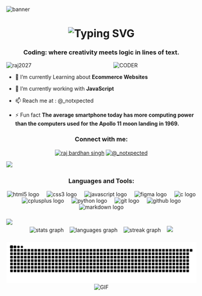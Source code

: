 ![banner](https://github.com/user-attachments/assets/28e3c94a-f22b-44b0-9702-2431ab962453)
<h1 align="center">
  <img src="https://readme-typing-svg.herokuapp.com?font=Sometype+Mono&weight=900&size=40&pause=1000&color=F7BF30&center=true&vCenter=true&random=false&width=435&lines=Hi+there!🤝+;I'm++RAj!😃" alt="Typing SVG" /></a>
</h1>
<h3 align="center">Coding: where creativity meets logic in lines of text.</h3>
<img align="right" alt="CODER" width="220" src="https://user-images.githubusercontent.com/74038190/235224431-e8c8c12e-6826-47f1-89fb-2ddad83b3abf.gif">
<p align="left"> <img src="https://komarev.com/ghpvc/?username=raj2027&label=Profile%20views&color=0e75b6&style=flat" alt="raj2027" /> </p>

- 🔭 I’m currently Learning about **Ecommerce Websites**

- 🌱 I’m currently working with **JavaScript**

- 📫 Reach me at : @_notxpected

- ⚡ Fun fact **The average smartphone today has more computing power than the computers used for the Apollo 11 moon landing in 1969.**

<h3 align="center">Connect with me:</h3>
<p align="center">
<a href="https://linkedin.com/in/raj bardhan singh" target="blank"><img align="center" src="https://raw.githubusercontent.com/rahuldkjain/github-profile-readme-generator/master/src/images/icons/Social/linked-in-alt.svg" alt="raj bardhan singh" height="30" width="40" /></a>
<a href="https://instagram.com/@_notxpected" target="blank"><img align="center" src="https://raw.githubusercontent.com/rahuldkjain/github-profile-readme-generator/master/src/images/icons/Social/instagram.svg" alt="@_notxpected" height="30" width="40" /></a>
</p>
<img src="https://github.com/user-attachments/assets/0b24e1b6-fccb-448a-9454-7d5f4b41bb6e" >
<h3 align="center">Languages and Tools:</h3>
<div align="center">
  <img src="https://cdn.jsdelivr.net/gh/devicons/devicon/icons/html5/html5-original.svg" height="40" alt="html5 logo"  />
  <img width="12" />
  <img src="https://cdn.jsdelivr.net/gh/devicons/devicon/icons/css3/css3-original.svg" height="40" alt="css3 logo"  />
  <img width="12" />
  <img src="https://cdn.jsdelivr.net/gh/devicons/devicon/icons/javascript/javascript-original.svg" height="40" alt="javascript logo"  />
  <img width="12" />
  <img src="https://cdn.jsdelivr.net/gh/devicons/devicon/icons/figma/figma-original.svg" height="40" alt="figma logo"  />
  <img width="12" />
  <img src="https://cdn.jsdelivr.net/gh/devicons/devicon/icons/c/c-original.svg" height="40" alt="c logo"  />
  <img width="12" />
  <img src="https://cdn.jsdelivr.net/gh/devicons/devicon/icons/cplusplus/cplusplus-original.svg" height="40" alt="cplusplus logo"  />
  <img width="12" />
  <img src="https://cdn.jsdelivr.net/gh/devicons/devicon/icons/python/python-original.svg" height="40" alt="python logo"  />
  <img width="12" />
  <img src="https://cdn.jsdelivr.net/gh/devicons/devicon/icons/git/git-original.svg" height="40" alt="git logo"  />
  <img width="12" />
  <img src="https://skillicons.dev/icons?i=github" height="40" alt="github logo"  />
  <img width="12" />
  <img src="https://skillicons.dev/icons?i=md" height="40" alt="markdown logo"  />
</div>

###
<img src="https://github.com/user-attachments/assets/0b24e1b6-fccb-448a-9454-7d5f4b41bb6e" >

<div align="center">
  <img src="https://github-readme-stats.vercel.app/api?username=RAj2027&hide_title=false&hide_rank=false&show_icons=true&include_all_commits=true&count_private=true&disable_animations=false&theme=dark&locale=en&hide_border=false&order=1" height="150" alt="stats graph"  />&nbsp; &nbsp; 
  <img src="https://github-readme-stats.vercel.app/api/top-langs?username=RAj2027&locale=en&hide_title=false&layout=compact&card_width=320&langs_count=5&theme=dark&hide_border=false&order=2" height="150" alt="languages graph"  />&nbsp; &nbsp; 
  <img src="https://streak-stats.demolab.com?user=RAj2027&locale=en&mode=daily&theme=dark&hide_border=false&border_radius=5&order=3" height="150" alt="streak graph"  />&nbsp; &nbsp;
  <img src="https://github.com/user-attachments/assets/6cf7dd9d-70ab-4fb3-a106-1f32a35863af" width="200px">
</div>


###
<img src="https://github.com/RAj2027/RAj2027/blob/output/github-snake-dark.svg" width="1200px">
<br>
<div align="center"><img src="https://user-images.githubusercontent.com/74038190/212284158-e840e285-664b-44d7-b79b-e264b5e54825.gif" alt="GIF" width="800px" ></div>

